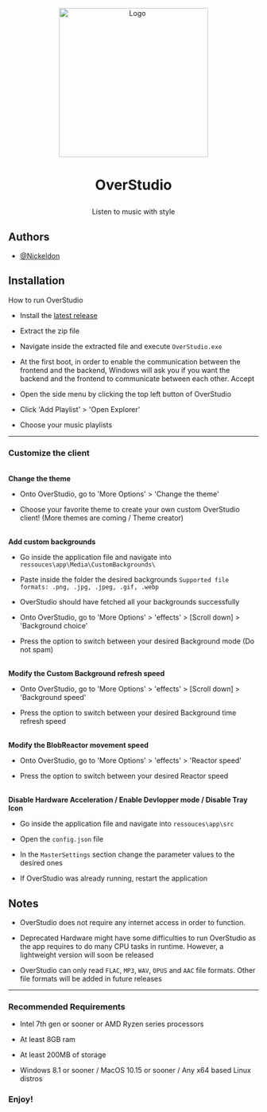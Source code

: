 <p align="center" width="300" style="margin-bottom:0"><img src="https://github.com/Nickeldon/OverStudio/blob/main/Addons/logo/logowin.png" alt="Logo" width="300"></img></p>

# <p align="center">OverStudio</p>

<p align="center">Listen to music with style</p>



## Authors

- [@Nickeldon](https://github.com/Nickeldon)



## Installation

How to run OverStudio

- Install the [latest release](https://github.com/Nickeldon/OverStudio/releases/latest)

- Extract the zip file

- Navigate inside the extracted file and execute ``OverStudio.exe``

- At the first boot, in order to enable the communication between the frontend and the backend, Windows will ask you if you want the backend and the frontend to communicate between each other. Accept

- Open the side menu by clicking the top left button of OverStudio

- Click 'Add Playlist' > 'Open Explorer'

- Choose your music playlists

----------------------------------------

### Customize the client

</br>
<b>Change the theme</b>

- Onto OverStudio, go to 'More Options' > 'Change the theme'

- Choose your favorite theme to create your own custom OverStudio client! (More themes are coming / Theme creator)

</br>
<b>Add custom backgrounds</b>

- Go inside the application file and navigate into ``ressouces\app\Media\CustomBackgrounds\``

- Paste inside the folder the desired backgrounds `Supported file formats: .png, .jpg, .jpeg, .gif, .webp`

- OverStudio should have fetched all your backgrounds successfully

- Onto OverStudio, go to 'More Options' > 'effects' > [Scroll down] > 'Background choice'

- Press the option to switch between your desired Background mode (Do not spam)

</br>
<b>Modify the Custom Background refresh speed</b>

- Onto OverStudio, go to 'More Options' > 'effects' > [Scroll down] > 'Background speed'

- Press the option to switch between your desired Background time refresh speed

</br>
<b>Modify the BlobReactor movement speed</b>

- Onto OverStudio, go to 'More Options' > 'effects' > 'Reactor speed'

- Press the option to switch between your desired Reactor speed

</br>
<b>Disable Hardware Acceleration / Enable Devlopper mode / Disable Tray Icon</b>

- Go inside the application file and navigate into ``ressouces\app\src``
  
- Open the `config.json` file
  
- In the `MasterSettings` section change the parameter values to the desired ones

- If OverStudio was already running, restart the application


## Notes

- OverStudio does not require any internet access in order to function.

- Deprecated Hardware might have some difficulties to run OverStudio as the app requires to do many CPU tasks in runtime. However, a lightweight version will soon be released

- OverStudio can only read `FLAC`, `MP3`, `WAV`, `OPUS` and `AAC` file formats. Other file formats will be added in future releases

-----------------------------------------------------
### Recommended Requirements
- Intel 7th gen or sooner or AMD Ryzen series processors

- At least 8GB ram

- At least 200MB of storage

- Windows 8.1 or sooner / MacOS 10.15 or sooner / Any x64 based Linux distros


### Enjoy!
